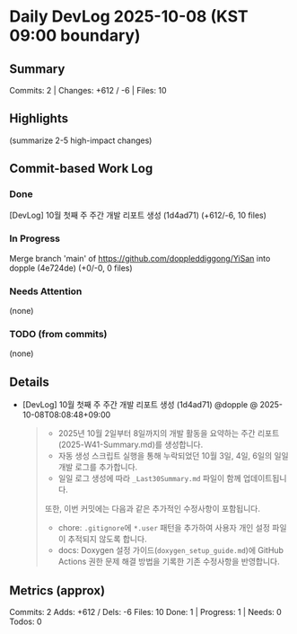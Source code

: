 ﻿# Daily DevLog 2025-10-08 (KST 09:00 boundary)

## Summary
Commits: 2 | Changes: +612 / -6 | Files: 10

## Highlights
(summarize 2-5 high-impact changes)

## Commit-based Work Log
### Done
[DevLog] 10월 첫째 주 주간 개발 리포트 생성 (1d4ad71) (+612/-6, 10 files)

### In Progress
Merge branch 'main' of https://github.com/doppleddiggong/YiSan into dopple (4e724de) (+0/-0, 0 files)

### Needs Attention
(none)

### TODO (from commits)
(none)

## Details
- [DevLog] 10월 첫째 주 주간 개발 리포트 생성 (1d4ad71) @dopple @ 2025-10-08T08:08:48+09:00
  > - 2025년 10월 2일부터 8일까지의 개발 활동을 요약하는 주간 리포트(2025-W41-Summary.md)를 생성합니다.
  > - 자동 생성 스크립트 실행을 통해 누락되었던 10월 3일, 4일, 6일의 일일 개발 로그를 추가합니다.
  > - 일일 로그 생성에 따라 `_Last30Summary.md` 파일이 함께 업데이트됩니다.
  > 
  > 또한, 이번 커밋에는 다음과 같은 추가적인 수정사항이 포함됩니다.
  > 
  > - chore: `.gitignore`에 `*.user` 패턴을 추가하여 사용자 개인 설정 파일이 추적되지 않도록 합니다.
  > - docs: Doxygen 설정 가이드(`doxygen_setup_guide.md`)에 GitHub Actions 권한 문제 해결 방법을 기록한 기존 수정사항을 반영합니다.


## Metrics (approx)
Commits: 2
Adds: +612 / Dels: -6
Files: 10
Done: 1 | Progress: 1 | Needs: 0
Todos: 0
